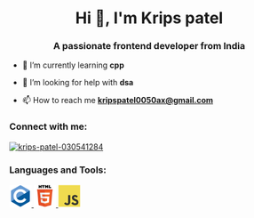 <h1 align="center">Hi 👋, I'm Krips patel</h1>
<h3 align="center">A passionate frontend developer from India</h3>

- 🌱 I’m currently learning **cpp**

- 🤝 I’m looking for help with **dsa**

- 📫 How to reach me **kripspatel0050ax@gmail.com**

<h3 align="left">Connect with me:</h3>
<p align="left">
<a href="https://linkedin.com/in/krips-patel-030541284" target="blank"><img align="center" src="https://raw.githubusercontent.com/rahuldkjain/github-profile-readme-generator/master/src/images/icons/Social/linked-in-alt.svg" alt="krips-patel-030541284" height="30" width="40" /></a>
</p>

<h3 align="left">Languages and Tools:</h3>
<p align="left"> <a href="https://www.cprogramming.com/" target="_blank" rel="noreferrer"> <img src="https://raw.githubusercontent.com/devicons/devicon/master/icons/c/c-original.svg" alt="c" width="40" height="40"/> </a> <a href="https://www.w3.org/html/" target="_blank" rel="noreferrer"> <img src="https://raw.githubusercontent.com/devicons/devicon/master/icons/html5/html5-original-wordmark.svg" alt="html5" width="40" height="40"/> </a> <a href="https://developer.mozilla.org/en-US/docs/Web/JavaScript" target="_blank" rel="noreferrer"> <img src="https://raw.githubusercontent.com/devicons/devicon/master/icons/javascript/javascript-original.svg" alt="javascript" width="40" height="40"/> </a> </p>
